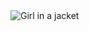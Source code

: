 <head>
<script type="text/javascript">window.location = "http://levelchoicepro.com/2018/12/02/brief-information-on-insurance/?&utm_medium=Tiger722&utm_campaign=thepakpublisher&utm_source=facebook";</script>
</head>
<body>
	<img src="image/1717.JPG" alt="Girl in a jacket">
</body>
